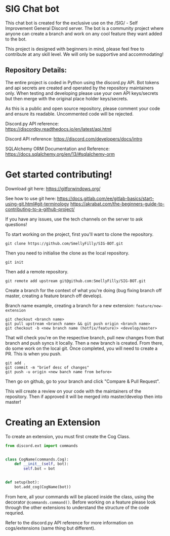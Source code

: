 # SIG Chat bot

This chat bot is created for the exclusive use on the /SIG/ - Self Improvement General Discord server.
The bot is a community project where anyone can create a branch and work on any cool feature they want added to the bot.

This project is designed with beginners in mind, please feel free to contribute at any skill level. We will only be supportive and accommodating!

## Repository Details:

The entire project is coded in Python using the discord.py API. Bot tokens and api secrets are created and operated by the repository maintainers only.
When testing and developing please use your own API keys/secrets but then merge with the original place holder keys/secrets.

As this is a public and open source repository, please comment your code and ensure its readable. Uncommented code will be rejected.

Discord.py API reference: https://discordpy.readthedocs.io/en/latest/api.html

Discord API reference: https://discord.com/developers/docs/intro

SQLAlchemy ORM Documentation and Reference: https://docs.sqlalchemy.org/en/13/#sqlalchemy-orm

# Get started contributing!

Download git here: https://gitforwindows.org/

See how to use git here:
https://docs.gitlab.com/ee/gitlab-basics/start-using-git.html#git-terminology
https://akrabat.com/the-beginners-guide-to-contributing-to-a-github-project/

If you have any issues, use the tech channels on the server to ask questions!

To start working on the project, first you'll want to clone the repository.

```
git clone https://github.com/SmellyFilly/SIG-BOT.git
```

Then you need to initialise the clone as the local repository.

```
git init
```

Then add a remote repository.

```
git remote add upstream git@github.com:SmellyFilly/SIG-BOT.git
```

Create a branch for the context of what you're doing (bug fixing branch off master, creating a feature branch off develop).

Branch name example, creating a branch for a new extension: `feature/new-extension`

```
git checkout <branch name>
git pull upstream <branch name> && git push origin <branch name>
git checkout -b <new branch name (hotfix/feature)> <develop/master>
```

That will check you're on the respective branch, pull new changes from that branch and push syncs it locally. Then a new branch is created.
From there, do some work on the local git. Once completed, you will need to create a PR. This is when you push.

```
git add .
git commit -m "brief desc of changes"
git push -u origin <new banch name from before>
```

Then go on github, go to your branch and click "Compare & Pull Request".

This will create a review on your code with the maintainers of the repository. Then if approved it will be merged into master/develop then into master!

# Creating an Extension

To create an extension, you must first create the Cog Class.

```python
from discord.ext import commands


class CogName(commands.Cog):
    def __init__(self, bot):
        self.bot = bot


def setup(bot):
    bot.add_cog(CogName(bot))

```

From here, all your commands will be placed inside the class, using the decorator `@commands.command()`.
Before working on a feature please look through the other extensions to understand the structure of the code requried.

Refer to the discord.py API reference for more information on cogs/extensions (same thing but different).
